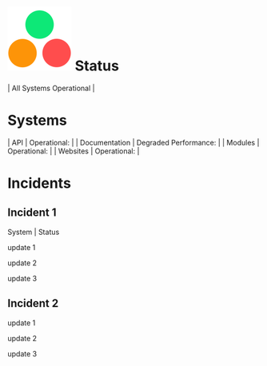 # ![status-logo](https://raw.githubusercontent.com/jayfk/statuspage/master/template/logo.png) Status

| All Systems Operational |

# Systems

| API		| Operational: |
| Documentation	| Degraded Performance:	|
| Modules	| Operational: |
| Websites	| Operational: |

# Incidents

## Incident 1
System | Status

update 1

update 2

update 3

## Incident 2

update 1

update 2

update 3
